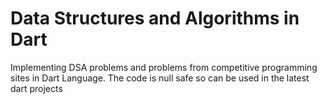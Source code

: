 # Data Structures and Algorithms in Dart

Implementing DSA problems and problems from competitive programming sites in Dart Language.
The code is null safe so can be used in the latest dart projects
